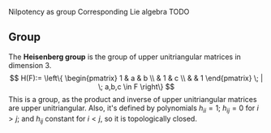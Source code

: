 
Nilpotency as group
Corresponding Lie algebra
TODO
## Group
The **Heisenberg group** is the group of upper unitriangular matrices in dimension $3$. $$
H(F):= \left\{ \begin{pmatrix}
1 & a & b \\
&   1 & c  \\
& & 1
\end{pmatrix} \; | \; a,b,c \in F \right\}
$$
This is a group, as the product and inverse of upper unitriangular matrices are upper unitriangular. Also, it's defined by polynomials $h_{ii}=1$; $h_{ij}=0$ for $i>j$; and $h_{ij}$ constant for $i<j$, so it is topologically closed.

